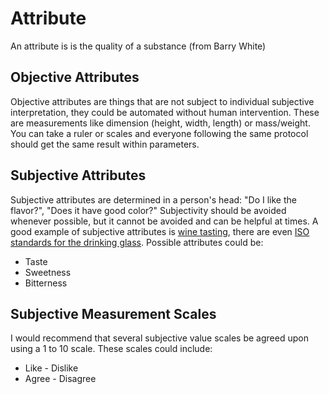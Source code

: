 # Attribute
An attribute is is the quality of a substance (from Barry White)

## Objective Attributes
Objective attributes are things that are not subject to individual subjective interpretation, they could be automated without human intervention.  These are measurements like dimension (height, width, length) or mass/weight.  You can take a ruler or scales and everyone following the same protocol should get the same result within parameters.

## Subjective Attributes
Subjective attributes are determined in a person's head: "Do I like the flavor?", "Does it have good color?"
Subjectivity should be avoided whenever possible, but it cannot be avoided and can be helpful at times.  A good example of subjective attributes is [wine tasting](https://en.wikipedia.org/wiki/Wine_tasting), there are even [ISO standards for the drinking glass](https://www.iso.org/standard/9002.html).  Possible attributes could be:
* Taste
* Sweetness
* Bitterness

## Subjective Measurement Scales
  I would recommend that several subjective value scales be agreed upon using a 1 to 10 scale.  These scales could include:
* Like - Dislike
* Agree - Disagree 

